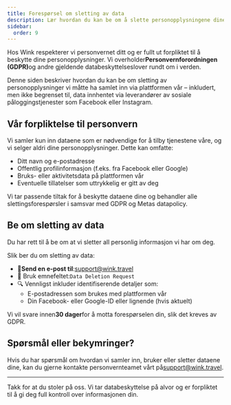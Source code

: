 ```yaml
---
title: Forespørsel om sletting av data
description: Lær hvordan du kan be om å slette personopplysningene dine på Wink.
sidebar:
  order: 9
---
```

Hos Wink respekterer vi personvernet ditt og er fullt ut forpliktet til å beskytte dine personopplysninger. Vi overholder**Personvernforordningen (GDPR)**&#x6F;g andre gjeldende databeskyttelseslover rundt om i verden.

Denne siden beskriver hvordan du kan be om sletting av personopplysninger vi måtte ha samlet inn via plattformen vår – inkludert, men ikke begrenset til, data innhentet via leverandører av sosiale påloggingstjenester som Facebook eller Instagram.

## Vår forpliktelse til personvern

Vi samler kun inn dataene som er nødvendige for å tilby tjenestene våre, og vi selger aldri dine personopplysninger. Dette kan omfatte:

* Ditt navn og e-postadresse
* Offentlig profilinformasjon (f.eks. fra Facebook eller Google)
* Bruks- eller aktivitetsdata på plattformen vår
* Eventuelle tillatelser som uttrykkelig er gitt av deg

Vi tar passende tiltak for å beskytte dataene dine og behandler alle slettingsforespørsler i samsvar med GDPR og Metas datapolicy.

## Be om sletting av data

Du har rett til å be om at vi sletter all personlig informasjon vi har om deg.

Slik ber du om sletting av data:

* 📧**Send en e-post til**:<support@wink.travel>
* 📝 Bruk emnefeltet:`Data Deletion Request`
* 🔍 Vennligst inkluder identifiserende detaljer som:
  * E-postadressen som brukes med plattformen vår
  * Din Facebook- eller Google-ID eller lignende (hvis aktuelt)

Vi vil svare innen**30 dager**for å motta forespørselen din, slik det kreves av GDPR.

## Spørsmål eller bekymringer?

Hvis du har spørsmål om hvordan vi samler inn, bruker eller sletter dataene dine, kan du gjerne kontakte personvernteamet vårt på<support@wink.travel>.

***

Takk for at du stoler på oss. Vi tar databeskyttelse på alvor og er forpliktet til å gi deg full kontroll over informasjonen din.

